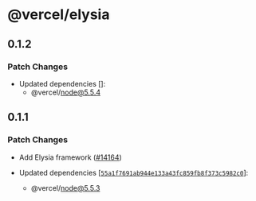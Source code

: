 # @vercel/elysia

## 0.1.2

### Patch Changes

- Updated dependencies []:
  - @vercel/node@5.5.4

## 0.1.1

### Patch Changes

- Add Elysia framework ([#14164](https://github.com/vercel/vercel/pull/14164))

- Updated dependencies [[`55a1f7691ab944e133a43fc859fb8f373c5982c0`](https://github.com/vercel/vercel/commit/55a1f7691ab944e133a43fc859fb8f373c5982c0)]:
  - @vercel/node@5.5.3
